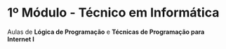 # 1º Módulo - Técnico em Informática
Aulas de <b>Lógica de Programação</b> e <b>Técnicas de Programação para Internet I</b>
